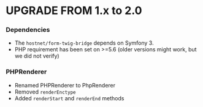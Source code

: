 UPGRADE FROM 1.x to 2.0
=======================

### Dependencies

 * The `hostnet/form-twig-bridge` depends on Symfony 3.
 * PHP requirement has been set on >=5.6 (older versions might work, but we did not verify)

### PHPRenderer
 * Renamed PHPRenderer to PhpRenderer
 * Removed `renderEnctype`
 * Added `renderStart` and `renderEnd` methods

